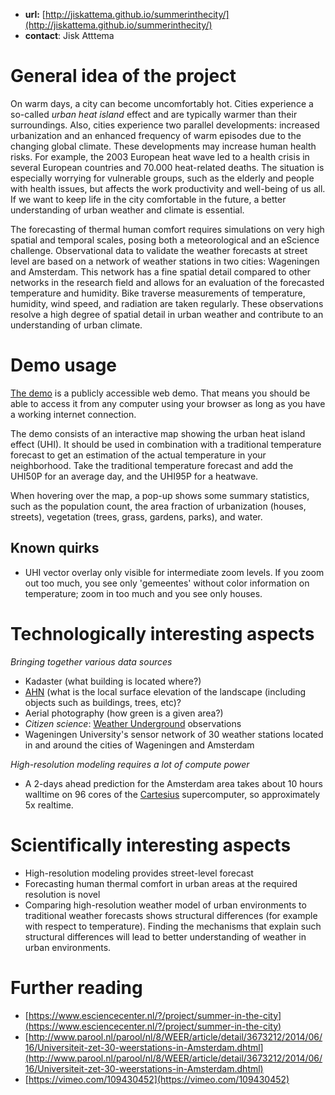 

- **url:**  [http://jiskattema.github.io/summerinthecity/](http://jiskattema.github.io/summerinthecity/)
- **contact**: Jisk Atttema


# General idea of the project

On warm days, a city can become uncomfortably hot. Cities experience a so-called _urban heat island_ effect and are typically warmer than their surroundings. Also, cities experience two parallel developments: increased urbanization and an enhanced frequency of warm episodes due to the changing global climate. These developments may increase human health risks. For example, the 2003 European heat wave led to a health crisis in several European countries and 70.000 heat-related deaths. The situation is especially worrying for vulnerable groups, such as the elderly and people with health issues, but affects the work productivity and well-being of us all. If we want to keep life in the city comfortable in the future, a better understanding of urban weather and climate is essential.

The forecasting of thermal human comfort requires simulations on very high spatial and temporal scales, posing both a meteorological and an eScience challenge. Observational data to validate the weather forecasts at street level are based on a network of weather stations in two cities: Wageningen and Amsterdam. This network has a fine spatial detail compared to other networks in the research field and allows for an evaluation of the forecasted temperature and humidity. Bike traverse measurements of temperature, humidity, wind speed, and radiation are taken regularly. These observations resolve a high degree of spatial detail in urban weather and contribute to an understanding of urban climate.

# Demo usage

[The demo](http://jiskattema.github.io/summerinthecity/) is a publicly accessible web demo. That means you should be able to access it from any computer using your browser as long as you have a working internet connection.

The demo consists of an interactive map showing the urban heat island effect (UHI). It should be used in combination with a traditional temperature forecast to get an estimation of the actual temperature in your neighborhood. Take the traditional temperature forecast and add the UHI50P for an average day, and the UHI95P for a heatwave. 

When hovering over the map, a pop-up shows some summary statistics, such as the population count, the area fraction of urbanization (houses, streets), vegetation (trees, grass, gardens, parks), and water.

## Known quirks
- UHI vector overlay only visible for intermediate zoom levels. If you zoom out too much, you see only 'gemeentes' without color information on temperature; zoom in too much and you see only houses.



# Technologically interesting aspects

_Bringing together various data sources_

  - Kadaster (what building is located where?)
  - [AHN](http://ahn.maps.arcgis.com/apps/webappviewer/index.html?id=c3c98b8a4ff84ff4938fafe7cc106e88) (what is the local surface elevation of the landscape (including objects such as buildings, trees, etc)?
  -  Aerial photography (how green is a given area?)
  -  _Citizen science_: [Weather Underground](http://www.wunderground.com/) observations
  -  Wageningen University's sensor network of 30 weather stations located in and around the cities of Wageningen and Amsterdam

_High-resolution modeling requires a lot of compute power_

  - A 2-days ahead prediction for the Amsterdam area takes about 10 hours walltime on 96 cores of the [Cartesius](https://userinfo.surfsara.nl/systems/cartesius) supercomputer, so approximately 5x realtime.

# Scientifically interesting aspects

- High-resolution modeling provides street-level forecast
- Forecasting human thermal comfort in urban areas at the required resolution is novel
- Comparing high-resolution weather model of urban environments to traditional weather forecasts shows structural differences (for example with respect to temperature). Finding the mechanisms that explain such structural differences will lead to better understanding of weather in urban environments.

# Further reading

- [https://www.esciencecenter.nl/?/project/summer-in-the-city](https://www.esciencecenter.nl/?/project/summer-in-the-city)
- [http://www.parool.nl/parool/nl/8/WEER/article/detail/3673212/2014/06/16/Universiteit-zet-30-weerstations-in-Amsterdam.dhtml](http://www.parool.nl/parool/nl/8/WEER/article/detail/3673212/2014/06/16/Universiteit-zet-30-weerstations-in-Amsterdam.dhtml)
- [https://vimeo.com/109430452](https://vimeo.com/109430452)
